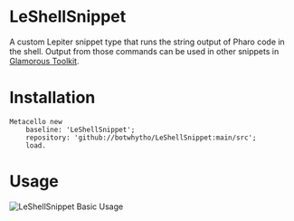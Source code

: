 # LeShellSnippet

A custom Lepiter snippet type that runs the string output of Pharo code in the shell. Output from those commands can be used in other snippets in [Glamorous Toolkit](https://gtoolkit.com/).

# Installation

```Smalltalk
Metacello new
    baseline: 'LeShellSnippet';
    repository: 'github://botwhytho/LeShellSnippet:main/src';
    load.
```

# Usage

![LeShellSnippet Basic Usage](../assets/LeShellSnippet-BasicUsage.gif?raw=true)
